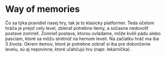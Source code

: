 # Way of memories

Čo sa týka pravidiel nasej hry, tak je to klasicky platformer. Teda účelom hráča je prejsť cely level, zbierať potrebne itemy, a súčasne nedovoliť postave zomrieť. Zomrieť postava, ktorou ovládame, môže kvôli pádu alebo pasciam, ktoré sa môžu stretnúť na hernom leveli. Na začiatku hráč ma iba 3 života. Okrem itemov, ktoré je potrebne zobrať si iba pre dokončenie levelu, sú aj nepovinne, ktoré uľahčujú hru (napr. lekárnička) .
